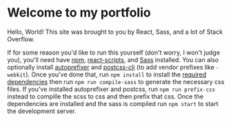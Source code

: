 # Welcome to my portfolio
Hello, World! This site was brought to you by React, Sass, and a lot of Stack Overflow.

If for some reason you'd like to run this yourself (don't worry, I won't judge you), you'll need have [npm](https://www.npmjs.com/), [react-scripts](https://www.npmjs.com/package/react-scripts), and [Sass](https://sass-lang.com/) installed. You can also optionally install [autoprefixer](https://github.com/postcss/autoprefixer) and [postcss-cli](https://github.com/postcss/postcss-cli) (to add vendor prefixes like `-webkit`). Once you've done that, run `npm install` to install the [required dependencies](https://github.com/ctcuff/ctcuff.github.io/blob/develop/package.json#L6) then run `npm run compile-sass` to generate the necessary css files. If you've installed autoprefixer and postcss, run `npm run prefix-css` instead to compille the scss to css and then prefix that css. Once the dependencies are installed and the sass is compiled run `npm start` to start the development server.

